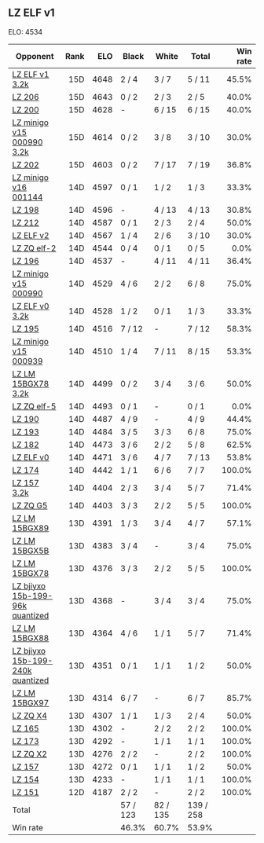 ## LZ ELF v1 ##

ELO: 4534

Opponent | Rank | ELO | Black | White | Total | Win rate
---------|-----:|----:|-------|-------|-------|-------:
[LZ ELF v1 3.2k](LZ%20ELF%20v1%203.2k.md) | 15D | 4648 | 2 / 4 | 3 / 7 | 5 / 11 | 45.5%
[LZ 206](LZ%20206.md) | 15D | 4643 | 0 / 2 | 2 / 3 | 2 / 5 | 40.0%
[LZ 200](LZ%20200.md) | 15D | 4628 | - | 6 / 15 | 6 / 15 | 40.0%
[LZ minigo v15 000990 3.2k](LZ%20minigo%20v15%20000990%203.2k.md) | 15D | 4614 | 0 / 2 | 3 / 8 | 3 / 10 | 30.0%
[LZ 202](LZ%20202.md) | 15D | 4603 | 0 / 2 | 7 / 17 | 7 / 19 | 36.8%
[LZ minigo v16 001144](LZ%20minigo%20v16%20001144.md) | 14D | 4597 | 0 / 1 | 1 / 2 | 1 / 3 | 33.3%
[LZ 198](LZ%20198.md) | 14D | 4596 | - | 4 / 13 | 4 / 13 | 30.8%
[LZ 212](LZ%20212.md) | 14D | 4587 | 0 / 1 | 2 / 3 | 2 / 4 | 50.0%
[LZ ELF v2](LZ%20ELF%20v2.md) | 14D | 4567 | 1 / 4 | 2 / 6 | 3 / 10 | 30.0%
[LZ ZQ elf-2](LZ%20ZQ%20elf-2.md) | 14D | 4544 | 0 / 4 | 0 / 1 | 0 / 5 | 0.0%
[LZ 196](LZ%20196.md) | 14D | 4537 | - | 4 / 11 | 4 / 11 | 36.4%
[LZ minigo v15 000990](LZ%20minigo%20v15%20000990.md) | 14D | 4529 | 4 / 6 | 2 / 2 | 6 / 8 | 75.0%
[LZ ELF v0 3.2k](LZ%20ELF%20v0%203.2k.md) | 14D | 4528 | 1 / 2 | 0 / 1 | 1 / 3 | 33.3%
[LZ 195](LZ%20195.md) | 14D | 4516 | 7 / 12 | - | 7 / 12 | 58.3%
[LZ minigo v15 000939](LZ%20minigo%20v15%20000939.md) | 14D | 4510 | 1 / 4 | 7 / 11 | 8 / 15 | 53.3%
[LZ LM 15BGX78 3.2k](LZ%20LM%2015BGX78%203.2k.md) | 14D | 4499 | 0 / 2 | 3 / 4 | 3 / 6 | 50.0%
[LZ ZQ elf-5](LZ%20ZQ%20elf-5.md) | 14D | 4493 | 0 / 1 | - | 0 / 1 | 0.0%
[LZ 190](LZ%20190.md) | 14D | 4487 | 4 / 9 | - | 4 / 9 | 44.4%
[LZ 193](LZ%20193.md) | 14D | 4484 | 3 / 5 | 3 / 3 | 6 / 8 | 75.0%
[LZ 182](LZ%20182.md) | 14D | 4473 | 3 / 6 | 2 / 2 | 5 / 8 | 62.5%
[LZ ELF v0](LZ%20ELF%20v0.md) | 14D | 4471 | 3 / 6 | 4 / 7 | 7 / 13 | 53.8%
[LZ 174](LZ%20174.md) | 14D | 4442 | 1 / 1 | 6 / 6 | 7 / 7 | 100.0%
[LZ 157 3.2k](LZ%20157%203.2k.md) | 14D | 4404 | 2 / 3 | 3 / 4 | 5 / 7 | 71.4%
[LZ ZQ G5](LZ%20ZQ%20G5.md) | 14D | 4403 | 3 / 3 | 2 / 2 | 5 / 5 | 100.0%
[LZ LM 15BGX89](LZ%20LM%2015BGX89.md) | 13D | 4391 | 1 / 3 | 3 / 4 | 4 / 7 | 57.1%
[LZ LM 15BGX5B](LZ%20LM%2015BGX5B.md) | 13D | 4383 | 3 / 4 | - | 3 / 4 | 75.0%
[LZ LM 15BGX78](LZ%20LM%2015BGX78.md) | 13D | 4376 | 3 / 3 | 2 / 2 | 5 / 5 | 100.0%
[LZ bjiyxo 15b-199-96k quantized](LZ%20bjiyxo%2015b-199-96k%20quantized.md) | 13D | 4368 | - | 3 / 4 | 3 / 4 | 75.0%
[LZ LM 15BGX88](LZ%20LM%2015BGX88.md) | 13D | 4364 | 4 / 6 | 1 / 1 | 5 / 7 | 71.4%
[LZ bjiyxo 15b-199-240k quantized](LZ%20bjiyxo%2015b-199-240k%20quantized.md) | 13D | 4351 | 0 / 1 | 1 / 1 | 1 / 2 | 50.0%
[LZ LM 15BGX97](LZ%20LM%2015BGX97.md) | 13D | 4314 | 6 / 7 | - | 6 / 7 | 85.7%
[LZ ZQ X4](LZ%20ZQ%20X4.md) | 13D | 4307 | 1 / 1 | 1 / 3 | 2 / 4 | 50.0%
[LZ 165](LZ%20165.md) | 13D | 4302 | - | 2 / 2 | 2 / 2 | 100.0%
[LZ 173](LZ%20173.md) | 13D | 4292 | - | 1 / 1 | 1 / 1 | 100.0%
[LZ ZQ X2](LZ%20ZQ%20X2.md) | 13D | 4276 | 2 / 2 | - | 2 / 2 | 100.0%
[LZ 157](LZ%20157.md) | 13D | 4272 | 0 / 1 | 1 / 1 | 1 / 2 | 50.0%
[LZ 154](LZ%20154.md) | 13D | 4233 | - | 1 / 1 | 1 / 1 | 100.0%
[LZ 151](LZ%20151.md) | 12D | 4187 | 2 / 2 | - | 2 / 2 | 100.0%
Total | | | 57 / 123 | 82 / 135 | 139 / 258 | 
Win rate| | | 46.3% | 60.7% | 53.9% | 
